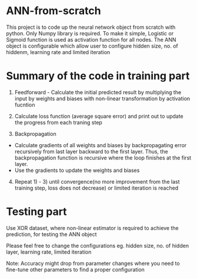 # ANN-from-scratch
This project is to code up the neural network object from scratch with python. Only Numpy library is required.
To make it simple, Logistic or Sigmoid function is used as activation function for all nodes.
The ANN object is configurable which allow user to configure hidden size, no. of hiddenm, learning rate and limited iteration

# Summary of the code in training part
1) Feedforward - Calculate the initial predicted result by multiplying the input by weights and biases with non-linear transformation by activation fucntion

2) Calculate loss function (average square error) and print out to update the progress from each traning step

3) Backpropagation
* Calculate gradients of all weights and biases by backpropagating error recursively from last layer backward to the first layer. Thus, the backpropagation function is recursive where the loop finishes at the first layer.
* Use the gradients to update the weights and biases

4) Repeat 1) - 3) until convergence(no more improvement from the last training step, loss does not decrease) or limited iteration is reached

# Testing part
Use XOR dataset, where non-linear estimator is required to achieve the prediction, for testing the ANN object

Please feel free to change the configurations eg. hidden size, no. of hidden layer, learning rate, limited iteration

Note: Accuracy might drop from parameter changes where you need to fine-tune other parameters to find a proper configuration
